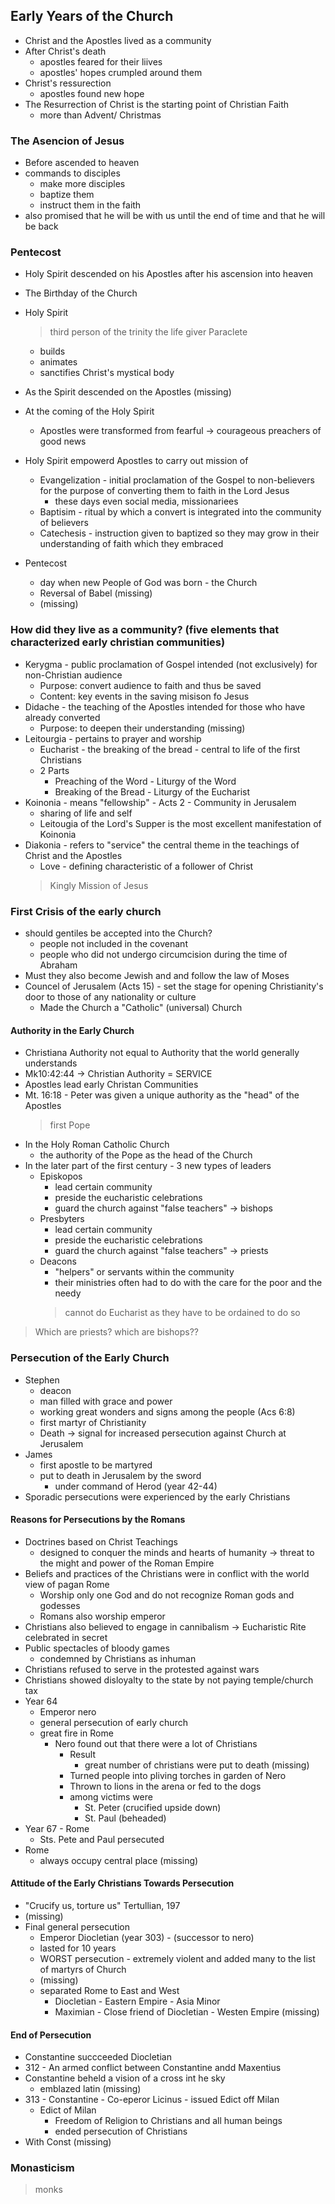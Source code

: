 ## Early Years of the Church
- Christ and the Apostles lived as a community
- After Christ's death
	- apostles feared for their liives
	- apostles' hopes crumpled around them
- Christ's ressurection
	- apostles found new hope
- The Resurrection of Christ is the starting point of Christian Faith
	- more than Advent/ Christmas

### The Asencion of Jesus
- Before ascended to heaven
- commands to disciples
	- make more disciples
	- baptize them
	- instruct them in the faith
- also promised that he will be with us until the end of time and that he will be back

### Pentecost
- Holy Spirit descended on his Apostles after his ascension into heaven
- The Birthday of the Church
- Holy Spirit
	>	third person of the trinity
	>	the life giver
	> 	Paraclete

	- builds
	- animates
	- sanctifies Christ's mystical body
- As the Spirit descended on the Apostles (missing)
- At the coming of the Holy Spirit
	- Apostles were transformed from fearful -> courageous preachers of good news
- Holy Spirit empowerd Apostles to carry out mission of
	- Evangelization - initial proclamation of the Gospel to non-believers for the purpose of converting them to faith in the Lord Jesus
		- these days even social media, missionariees
	- Baptisim - ritual by which a convert is integrated into the community of believers
	- Catechesis - instruction given to baptized so they may grow in their understanding of faith which they embraced
- Pentecost
	- day when new People of God was born - the Church
	- Reversal of Babel (missing)
	- (missing)

### How did they live as a community? (five elements that characterized early christian communities)
- Kerygma - public proclamation of Gospel intended (not exclusively) for non-Christian audience
	- Purpose: convert audience to faith and thus be saved
	- Content: key events in the saving misison fo Jesus
- Didache - the teaching of the Apostles intended for those who have already converted
	- Purpose: to deepen their understanding (missing)
- Leitourgia - pertains to prayer and worship
	- Eucharist - the breaking of the bread - central to life of the first Christians
	- 2 Parts
		- Preaching of the Word - Liturgy of the Word
		- Breaking of the Bread - Liturgy of the Eucharist
- Koinonia - means "fellowship" - Acts 2 - Community in Jerusalem
	- sharing of life and self
	- Leitougia of the Lord's Supper is the most excellent manifestation of Koinonia
- Diakonia - refers to "service" the central theme in the teachings of Christ and the Apostles
	- Love - defining characteristic of a follower of Christ
	> Kingly Mission of Jesus
	
### First Crisis of the early church
- should gentiles be accepted into the Church?
	- people not included in the covenant
	- people who did not undergo circumcision during the time of Abraham
- Must they also become Jewish and and follow the law of Moses
- Councel of Jerusalem (Acts 15) - set the stage for opening Christianity's door to those of any nationality or culture
	- Made the Church a "Catholic" (universal) Church
#### Authority in the Early Church
- Christiana Authority not equal to Authority that the world generally understands
- Mk10:42:44 -> Christian Authority = SERVICE
- Apostles lead early Christan Communities
- Mt. 16:18 - Peter was given a unique authority as the "head" of the Apostles
	> first Pope
- In the Holy Roman Catholic Church
	- the authority of the Pope as the head of the Church
- In the later part of the first century - 3 new types of leaders
	- Episkopos 
		- lead certain community
		- preside the eucharistic celebrations
		- guard the church against "false teachers"
		-> bishops
	- Presbyters
		- lead certain community
		- preside the eucharistic celebrations
		- guard the church against "false teachers"
		-> priests
	- Deacons
		- "helpers" or servants within the community
		- their ministries often had to do with the care for the poor and the needy
		> cannot do Eucharist as they have to be ordained to do so
> Which are priests? which are bishops??

### Persecution of the Early Church
- Stephen
	- deacon
	- man filled with grace and power
	- working great wonders and signs among the people (Acs 6:8)
	- first martyr of Christianity
	- Death -> signal for increased persecution against Church at Jerusalem
- James 
	- first apostle to be martyred
	- put to death in Jerusalem by the sword
		- under command of Herod (year 42-44)
- Sporadic persecutions were experienced by the early Christians

#### Reasons for Persecutions by the Romans
- Doctrines based on Christ Teachings
	- designed to conquer the minds and hearts of humanity -> threat to the might and power of the Roman Empire
- Beliefs and practices of the Christians were in conflict with the world view of pagan Rome
	- Worship only one God and do not recognize Roman gods and godesses
	- Romans also worship emperor
- Christians also believed to engage in cannibalism -> Eucharistic Rite celebrated in secret
- Public spectacles of bloody games
	- condemned by Christians as inhuman
- Christians refused to serve in the protested against wars
- Christians showed disloyalty to the state by not paying temple/church tax
- Year 64
	- Emperor nero
	- general persecution of early church
	- great fire in Rome 
		- Nero found out that there were a lot of Christians
			- Result
				- great number of christians were put to death (missing)
			- Turned people into pliving torches in garden of Nero
			- Thrown to lions in the arena or fed to the dogs
			- among victims were 
				- St. Peter (crucified upside down)
				- St. Paul (beheaded)
- Year 67 - Rome 
	- Sts. Pete and Paul persecuted
- Rome
	- always occupy central place (missing)
#### Attitude of the Early Christians Towards Persecution
- "Crucify us, torture us" Tertullian, 197
- (missing)
- Final general persecution
	- Emperor Diocletian (year 303) - (successor to nero)
	- lasted for 10 years
	- WORST persecution - extremely violent and added many to the list of martyrs of Church
	- (missing)
	- separated Rome to East and West
		- Diocletian - Eastern Empire  - Asia Minor
		- Maximian - Close friend of Diocletian - Westen Empire (missing)
#### End of Persecution
- Constantine succceeded Diocletian
- 312 - An armed conflict between Constantine andd Maxentius
- Constantine beheld a vision of a cross int  he sky
	- emblazed latin (missing)
- 313 - Constantine - Co-eperor Licinus - issued Edict off Milan
	- Edict of Milan
		- Freedom of Religion to Christians and all human beings
		- ended persecution of Christians
- With Const (missing)

### Monasticism
> monks
> 